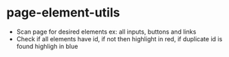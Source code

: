 # page-element-utils

- Scan page for desired elements ex: all inputs, buttons and links
- Check if all elements have id, if not then highlight in red, if duplicate id is found highligh in blue
